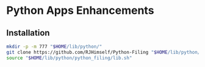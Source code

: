 # Python Apps Enhancements

## Installation

```bash
mkdir -p -m 777 "$HOME/lib/python/"
git clone https://github.com/RJHimself/Python-Filing "$HOME/lib/python/python_filing"
source "$HOME/lib/python/python_filing/lib.sh"
```
